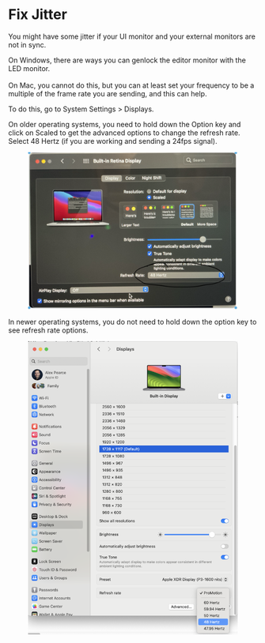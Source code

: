 # Fix Jitter

You might have some jitter if your UI monitor and your external monitors are not in sync.&#x20;

On Windows, there are ways you can genlock the editor monitor with the LED monitor. \
\
On Mac, you cannot do this, but you can at least set your frequency to be a multiple of the frame rate you are sending, and this can help.

To do this, go to System Settings > Displays.

On older operating systems, you need to hold down the Option key and click on Scaled to get the advanced options to change the refresh rate. Select 48 Hertz (if you are working and sending a 24fps signal).&#x20;

<figure><img src="../../.gitbook/assets/image.png" alt=""><figcaption></figcaption></figure>

In newer operating systems, you do not need to hold down the option key to see refresh rate options.

<figure><img src="../../.gitbook/assets/image (1).png" alt=""><figcaption></figcaption></figure>

